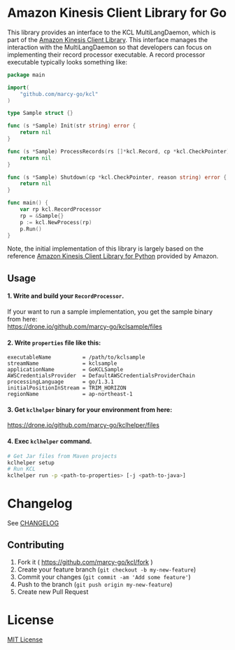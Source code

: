 # Amazon Kinesis Client Library for Go

This library provides an interface to the KCL MultiLangDaemon, which is part of the
[Amazon Kinesis Client Library](https://github.com/awslabs/amazon-kinesis-client). This interface manages the
interaction with the MultiLangDaemon so that developers can focus on
implementing their record processor executable. A record processor executable
typically looks something like:

```go
package main

import(
	"github.com/marcy-go/kcl"
)

type Sample struct {}

func (s *Sample) Init(str string) error {
	return nil
}

func (s *Sample) ProcessRecords(rs []*kcl.Record, cp *kcl.CheckPointer) error {
	return nil
}

func (s *Sample) Shutdown(cp *kcl.CheckPointer, reason string) error {
	return nil
}

func main() {
	var rp kcl.RecordProcessor
	rp = &Sample{}
	p := kcl.NewProcess(rp)
	p.Run()
}
```

Note, the initial implementation of this library is largely based on the reference [Amazon Kinesis Client Library for Python](https://github.com/awslabs/amazon-kinesis-client-python) provided by Amazon.

## Usage
#### 1. Write and build your `RecordProcessor`.  
If your want to run a sample implementation, you get the sample binary from here:  
https://drone.io/github.com/marcy-go/kclsample/files
#### 2. Write `properties` file like this:  
```properties
executableName          = /path/to/kclsample
streamName              = kclsample
applicationName         = GoKCLSample
AWSCredentialsProvider  = DefaultAWSCredentialsProviderChain
processingLanguage      = go/1.3.1
initialPositionInStream = TRIM_HORIZON
regionName              = ap-northeast-1
```
#### 3. Get `kclhelper` binary for your environment from here:  
https://drone.io/github.com/marcy-go/kclhelper/files
#### 4. Exec `kclhelper` command.
```sh
# Get Jar files from Maven projects
kclhelper setup
# Run KCL
kclhelper run -p <path-to-properties> [-j <path-to-java>]
```

# Changelog

See [CHANGELOG](https://github.com/marcy-go/kcl/blob/master/CHANGELOG.md)

## Contributing

1. Fork it ( https://github.com/marcy-go/kcl/fork )
2. Create your feature branch (`git checkout -b my-new-feature`)
3. Commit your changes (`git commit -am 'Add some feature'`)
4. Push to the branch (`git push origin my-new-feature`)
5. Create new Pull Request

# License

[MIT License](https://github.com/marcy-go/kcl/blob/master/LICENSE.txt)
